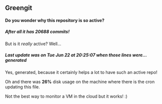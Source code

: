 ## Greengit

#### Do you wonder why this repository is so active?

##### After all it has 20688 commits!

But is it *really* active? Well...

##### Last update was on Tue Jun 22 at 20:25:07 when those lines were... generated

Yes, generated, because it certainly helps a lot to have such an active repo!

Oh and there was **26%** disk usage on the machine
where there is the cron updating this file.

Not the best way to monitor a VM in the cloud but it works! :)
